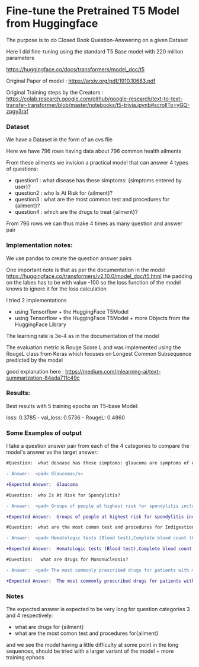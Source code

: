 # Fine-tune the Pretrained T5 Model from Huggingface

The purpose is to do Closed Book Question-Answering on a given Dataset 

Here I did fine-tuning using the standard T5 Base model  with 220 million  parameters 

https://huggingface.co/docs/transformers/model_doc/t5
 

Original Paper of model :
https://arxiv.org/pdf/1910.10683.pdf

Original Training steps by the Creators :
https://colab.research.google.com/github/google-research/text-to-text-transfer-transformer/blob/master/notebooks/t5-trivia.ipynb#scrollTo=yGQ-zpgy3raf

### Dataset

We have a Dataset in the form of an cvs file 

Here we have 796 rows having data about 796 common health ailments

From these ailments we invision a practical model that can answer 4 types of questions:
- question1 : what disease has these simptoms: {simptoms entered by user}?
- question2 : who Is At Risk for {ailment}?
- question3 : what are the most common test and procedures for {ailment}? 
- question4 : which are the drugs to treat {ailment}? 

From 796 rows we can thus make 4 times as many question and answer pair


### Implementation notes:

We use pandas to create the question answer pairs 

One important note is that as per the documentation in the model https://huggingface.co/transformers/v2.10.0/model_doc/t5.html
the padding on the labes has to be with value -100 so the loss function of the model knows to ignore it for the loss calculation 

I tried 2 implementations
- using Tensorflow + the HuggingFace T5Model
- using Tensorflow + the HuggingFace T5Model + more Objects from the HuggingFace Library 

The learning rate is 3e-4 as in the documentation of the model 

The evaluation metric is Rouge Score L  and was implemented using the RougeL class from Keras
which focuses on  Longest Common Subsequence predicted by the model
 
good explanation here : https://medium.com/mlearning-ai/text-summarization-84ada711c49c
 
### Results:
 
Best results with 5 training epochs on T5-base Model:

loss: 0.3785 - val_loss: 0.5736 - RougeL: 0.4860

### Some Examples of output 

I take a question answer pair from each of the 4 categories to compare the model's answer vs the target answer:

```diff
#Question:  what desease has these simptoms: glaucoma are symptoms of eye, spots or clouds in vision, blindness, and itchy eyelid, although you may still have glaucoma without those symptoms. ?

- Answer:  <pad> Glaucoma</s>

+Expected Answer:  Glaucoma

#Question:  who Is At Risk for Spondylitis?

- Answer:  <pad> Groups of people at highest risk for spondylitis include age 75+ years age 60-74 years. On the other hand, age 1-4 years and age <unk> 1 years almost never get spondylitis.,Within all the people who go to their doctor with spondylitis, 84% report having back pain, 56% report having neck pain, and 56% report having neck pain.</s>

+Expected Answer:  Groups of people at highest risk for spondylitis include age 45-59 years. On the other hand, age 1-4 years and age < 1 years almost never get spondylitis.,Within all the people who go to their doctor with spondylitis, 88% report having back pain, 83% report having low back pain, and 47% report having leg pain.

#Question:  what are the most comon test and procedures for Indigestion?

- Answer:  <pad> Hematologic tests (Blood test),Complete blood count (Cbc),Radiographic imaging procedure,Urinalysis,Glucose measurement (Glucose level),Electrolytes panel,Kidney function tests (Kidney function test),Electrocardiogram,</s>

+Expected Answer:  Hematologic tests (Blood test),Complete blood count (Cbc),Urinalysis,Glucose measurement (Glucose level),Electrolytes panel,Kidney function tests (Kidney function test),Electrocardiogram,Intravenous fluid replacement,

#Question:   what are drugs for Mononucleosis?

- Answer:  <pad> The most commonly prescribed drugs for patients with mononucleosis include clotrimazole topical, tetrahydrozoline ophthalmic, phenylephrine (duramax), cyclosporine ophthalmic, phenylephrine (duramax), cyclosporine ophthalmic, phenylephrine (duramax), cyclosporine ophthalmic, phenylephrine (duramax), timolol, acetaminophen ophthalmic and timolol.</s>

+Expected Answer:  The most commonly prescribed drugs for patients with mononucleosis include dexamethasone topical product, drospirenone / ethinyl estradiol, adapalene topical, phentermine, nalbuphine (nubain), cat's claw preparation, tromethamine, cladribine, intramuscular immunoglobulin (baygam), lipase, trandolapril / verapamil, desoximetasone topical and ramelteon (rozerem) .

```
### Notes
The expected answer is expected to be very long for question categories 3 and 4 respectively: 
- what are drugs for {ailment}
- what are the most comon test and procedures for{ailment}

and we see the model having a little difficulty at some point in the long sequences, 
should be tried with a larger variant of the model  + more training ephocs 

